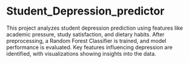 # Student_Depression_predictor
This project analyzes student depression prediction using features like academic pressure, study satisfaction, and dietary habits. After preprocessing, a Random Forest Classifier is trained, and model performance is evaluated. Key features influencing depression are identified, with visualizations showing insights into the data.
